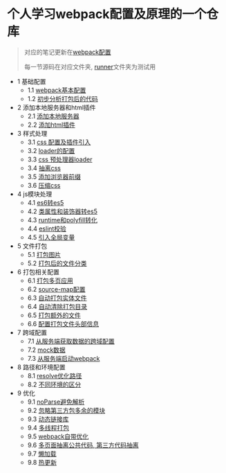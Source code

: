 # 个人学习webpack配置及原理的一个仓库

> 对应的笔记更新在[webpack配置](https://www.yuque.com/tokido/inza6t)
> 
> 每一节源码在对应文件夹, [runner](./runner)文件夹为测试用

* 1 基础配置
  * 1.1 [webpack基本配置](https://www.yuque.com/tokido/inza6t/ubrmhr)
  * 1.2 [初步分析打包后的代码](https://www.yuque.com/tokido/inza6t/uagm3f)
* 2 添加本地服务器和html插件
  * 2.1 [添加本地服务器](https://www.yuque.com/tokido/inza6t/higixm)
  * 2.2 [添加html插件](https://www.yuque.com/tokido/inza6t/xwaz3y)
* 3 样式处理
  * 3.1 [css 配置及插件引入](https://www.yuque.com/tokido/inza6t/mwt4fp)
  * 3.2 [loader的配置](https://www.yuque.com/tokido/inza6t/bnbgug)
  * 3.3 [css 预处理器loader](https://www.yuque.com/tokido/inza6t/sq3qsf)
  * 3.4 [抽离css](https://www.yuque.com/tokido/inza6t/ts7oyw)
  * 3.5 [添加浏览器前缀](https://www.yuque.com/tokido/inza6t/cpoody)
  * 3.6 [压缩css](https://www.yuque.com/tokido/inza6t/sycmss)
* 4 js模块处理
  * 4.1 [es6转es5](https://www.yuque.com/tokido/inza6t/bpb9g5)
  * 4.2 [类属性和装饰器转es5](https://www.yuque.com/tokido/inza6t/qsls1p)
  * 4.3 [runtime和polyfill转化](https://www.yuque.com/tokido/inza6t/uis4lb)
  * 4.4 [eslint校验](https://www.yuque.com/tokido/inza6t/uynf66)
  * 4.5 [引入全局变量](https://www.yuque.com/tokido/inza6t/ffk0qm)
* 5 文件打包
  * 5.1 [打包图片](https://www.yuque.com/tokido/inza6t/zii4ty)
  * 5.2 [打包后的文件分类](https://www.yuque.com/tokido/inza6t/zn7i5d)
* 6 打包相关配置
  * 6.1 [打包多页应用](https://www.yuque.com/tokido/inza6t/yvs2pg)
  * 6.2 [source-map配置](https://www.yuque.com/tokido/inza6t/gk6b6m)
  * 6.3 [自动打包实体文件](https://www.yuque.com/tokido/inza6t/rgmlwi)
  * 6.4 [自动清除打包目录](https://www.yuque.com/tokido/inza6t/aro1p4)
  * 6.5 [打包额外的文件](https://www.yuque.com/tokido/inza6t/elry60)
  * 6.6 [配置打包文件头部信息](https://www.yuque.com/tokido/inza6t/ogvq76)
* 7 跨域配置
  * 7.1 [从服务端获取数据的跨域配置](https://www.yuque.com/tokido/inza6t/yq5o6p)
  * 7.2 [mock数据](https://www.yuque.com/tokido/inza6t/gav8yc)
  * 7.3 [从服务端启动webpack](https://www.yuque.com/tokido/inza6t/az8acr)
* 8 路径和环境配置
  * 8.1 [resolve优化路径](https://www.yuque.com/tokido/inza6t/tkyr5w)
  * 8.2 [不同环境的区分](https://www.yuque.com/tokido/inza6t/cilowb)
* 9 优化
  * 9.1 [noParse避免解析](https://www.yuque.com/tokido/inza6t/fof557)
  * 9.2 [忽略第三方包多余的模块](https://www.yuque.com/tokido/inza6t/xx43bz)
  * 9.3 [动态链接库](https://www.yuque.com/tokido/inza6t/wedwgd)
  * 9.4 [多线程打包](https://www.yuque.com/tokido/inza6t/pdrm35)
  * 9.5 [webpack自带优化](https://www.yuque.com/tokido/inza6t/rxbqpg)
  * 9.6 [多页面抽离公共代码, 第三方代码抽离](https://www.yuque.com/tokido/inza6t/slguk6)
  * 9.7 [懒加载](https://www.yuque.com/tokido/inza6t/ef9xdd)
  * 9.8 [热更新](https://www.yuque.com/tokido/inza6t/ro2ndh)
